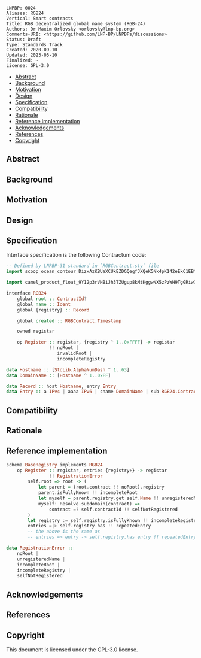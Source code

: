 ```
LNPBP: 0024
Aliases: RGB24
Vertical: Smart contracts
Title: RGB decentralized global name system (RGB-24)
Authors: Dr Maxim Orlovsky <orlovsky@lnp-bp.org>
Comments-URI: <https://github.com/LNP-BP/LNPBPs/discussions>
Status: Draft
Type: Standards Track
Created: 2020-09-10
Updated: 2023-05-10
Finalized: ~
License: GPL-3.0
```

- [Abstract](#abstract)
- [Background](#background)
- [Motivation](#motivation)
- [Design](#design)
- [Specification](#specification)
- [Compatibility](#compatibility)
- [Rationale](#rationale)
- [Reference implementation](#reference-implementation)
- [Acknowledgements](#acknowledgements)
- [References](#references)
- [Copyright](#copyright)


## Abstract


## Background


## Motivation


## Design


## Specification

Interface specification is the following Contractum code:

```haskell
-- Defined by LNPBP-31 standard in `RGBContract.sty` file
import scoop_ocean_contour_DizxAzKBUaXCUkEZDGQegfJXQeK5Nk4pK142eEkC1EBM as RGBContract

import camel_product_float_9Y12p3rVHBiJh3TZUgup8kMtKggwNX5zPzWH9TgGRiwD as StdLib

interface RGB24
    global root :: ContractId?
    global name :: Ident
    global {registry} :: Record

    global created :: RGBContract.Timestamp

    owned registar

    op Register :: registar, {registry ^ 1..0xFFFF} -> registar
                !! noRoot |
                   invalidRoot |
                   incompleteRegistry

data Hostname :: [StdLib.AlphaNumDash ^ 1..63]
data DomainName :: [Hostname ^ 1..0xFF]

data Record :: host Hostname, entry Entry
data Entry :: a IPv4 | aaaa IPv6 | cname DomainName | sub RGB24.ContractId
```

## Compatibility


## Rationale


## Reference implementation

```haskell
schema BaseRegistry implements RGB24
    op Register :: registar, entries {registry+} -> registar
                !! RegistrationError
        self.root => root -> (
            let parent = (root.contract !! noRoot).registry
            parent.isFullyKnown !! incompleteRoot
            let myself = parent.registry.get self.Name !! unregisteredName
            myself: Resolve.subdomain(contract) =>
                contract =? self.contractId !! selfNotRegistered
        )
        let registry := self.registry.isFullyKnown !! incompleteRegistry
        entries =|> self.registry.has !! repeatedEntry
        -- the above is the same as
        -- entries => entry -> self.registry.has entry !! repeatedEntry

data RegistrationError ::
    noRoot |
    unregisteredName |
    incompleteRoot |
    incompleteRegistry |
    selfNotRegistered
```


## Acknowledgements


## References


## Copyright

This document is licensed under the GPL-3.0 license.
